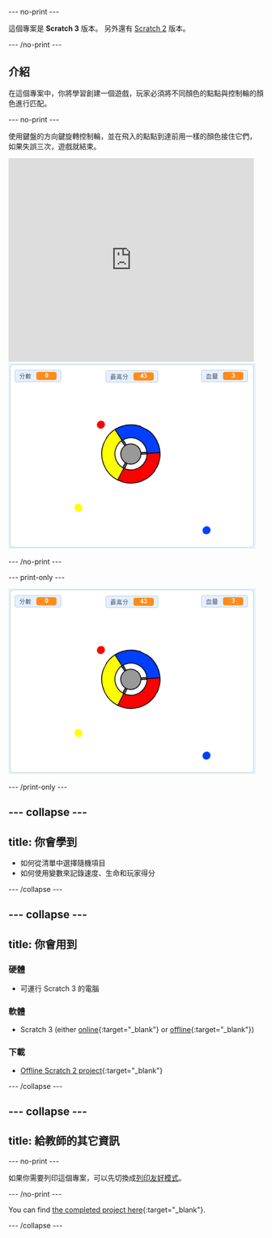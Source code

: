 \--- no-print \---

這個專案是 **Scratch 3** 版本。 另外還有 [Scratch 2](https://projects.raspberrypi.org/en/projects/catch-the-dots-scratch2) 版本。

\--- /no-print \---

## 介紹

在這個專案中，你將學習創建一個遊戲，玩家必須將不同顏色的點點與控制輪的顏色進行匹配。

\--- no-print \---

使用鍵盤的方向鍵旋轉控制輪，並在飛入的點點到達前用一樣的顏色接住它們， 如果失誤三次，遊戲就結束。

<div class="scratch-preview">
  <iframe allowtransparency="true" width="485" height="402" src="https://scratch.mit.edu/projects/embed/252923761/?autostart=false" frameborder="0" scrolling="no"></iframe>
  <img src="images/dots-final.png">
</div>

\--- /no-print \---

\--- print-only \---

![抓住點點的遊戲截圖](images/dots-final.png)

\--- /print-only \---

## \--- collapse \---

## title: 你會學到

+ 如何從清單中選擇隨機項目
+ 如何使用變數來記錄速度、生命和玩家得分

\--- /collapse \---

## \--- collapse \---

## title: 你會用到

### 硬體

+ 可運行 Scratch 3 的電腦

### 軟體

+ Scratch 3 (either [online](https://rpf.io/scratchon){:target="_blank"} or [offline](https://rpf.io/scratchoff){:target="_blank"})

### 下載

+ [Offline Scratch 2 project](https://rpf.io/p/en/catch-the-dots-go){:target="_blank"}

\--- /collapse \---

## \--- collapse \---

## title: 給教師的其它資訊

\--- no-print \---

如果你需要列印這個專案，可以先切換成[列印友好模式](https://projects.raspberrypi.org/en/projects/catch-the-dots/print)。

\--- /no-print \---

You can find [the completed project here](https://rpf.io/p/en/catch-the-dots-get){:target="_blank"}.

\--- /collapse \---